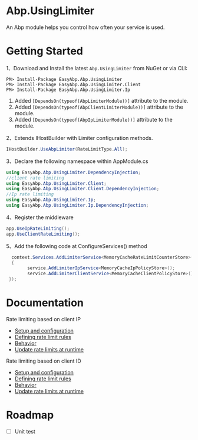 # Abp.UsingLimiter

An Abp module helps you control how often your service is used.

# Getting Started

1、Download and Install the latest `Abp.UsingLimiter` from NuGet or via CLI:

```
PM> Install-Package EasyAbp.Abp.UsingLimiter
PM> Install-Package EasyAbp.Abp.UsingLimiter.Client
PM> Install-Package EasyAbp.Abp.UsingLimiter.Ip
```

   1.  Added `[DependsOn(typeof(AbpLimiterModule))]` attribute to the module.
   1.  Added `[DependsOn(typeof(AbpClientLimiterModule))]` attribute to the module.
   1.  Added `[DependsOn(typeof(AbpIpLimiterModule))]` attribute to the module.

2、Extends IHostBuilder with Limiter configuration methods.

```csharp
IHostBuilder.UseAbpLimiter(RateLimitType.All);
```

3、Declare the following namespace within AppModule.cs

```csharp
using EasyAbp.Abp.UsingLimiter.DependencyInjection;
//client rate limiting
using EasyAbp.Abp.UsingLimiter.Client;
using EasyAbp.Abp.UsingLimiter.Client.DependencyInjection;
//Ip rate limiting
using EasyAbp.Abp.UsingLimiter.Ip;
using EasyAbp.Abp.UsingLimiter.Ip.DependencyInjection;

```

4、Register the middleware 

```csharp
app.UseIpRateLimiting();
app.UseClientRateLimiting();
```

5、Add the following code at ConfigureServices() method 

```csharp
  context.Services.AddLimiterService<MemoryCacheRateLimitCounterStore>(service =>
  {
        service.AddLimiterIpService<MemoryCacheIpPolicyStore>();
        service.AddLimiterClientService<MemoryCacheClientPolicyStore>();
 });
```


# Documentation

Rate limiting based on client IP

- [Setup and configuration](https://github.com/stefanprodan/AspNetCoreRateLimit/wiki/IpRateLimitMiddleware#setup)
- [Defining rate limit rules](https://github.com/stefanprodan/AspNetCoreRateLimit/wiki/IpRateLimitMiddleware#defining-rate-limit-rules)
- [Behavior](https://github.com/stefanprodan/AspNetCoreRateLimit/wiki/IpRateLimitMiddleware#behavior)
- [Update rate limits at runtime](https://github.com/stefanprodan/AspNetCoreRateLimit/wiki/IpRateLimitMiddleware#update-rate-limits-at-runtime)

Rate limiting based on client ID

- [Setup and configuration](https://github.com/stefanprodan/AspNetCoreRateLimit/wiki/ClientRateLimitMiddleware#setup)
- [Defining rate limit rules](https://github.com/stefanprodan/AspNetCoreRateLimit/wiki/ClientRateLimitMiddleware#defining-rate-limit-rules)
- [Behavior](https://github.com/stefanprodan/AspNetCoreRateLimit/wiki/ClientRateLimitMiddleware#behavior)
- [Update rate limits at runtime](https://github.com/stefanprodan/AspNetCoreRateLimit/wiki/ClientRateLimitMiddleware#update-rate-limits-at-runtime)

# Roadmap

- [ ] Unit test
      
